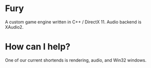 # Fury
A custom game engine written in C++ / DirectX 11.
Audio backend is XAudio2.

# How can I help?
One of our current shortends is rendering, audio, and Win32 windows.
